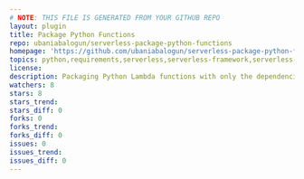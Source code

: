 ```yaml
---
# NOTE: THIS FILE IS GENERATED FROM YOUR GITHUB REPO
layout: plugin
title: Package Python Functions
repo: ubaniabalogun/serverless-package-python-functions
homepage: 'https://github.com/ubaniabalogun/serverless-package-python-functions'
topics: python,requirements,serverless,serverless-framework,serverless-plugin
license: 
description: Packaging Python Lambda functions with only the dependencies/requirements they need.
watchers: 8
stars: 8
stars_trend: 
stars_diff: 0
forks: 0
forks_trend: 
forks_diff: 0
issues: 0
issues_trend: 
issues_diff: 0
---
```


